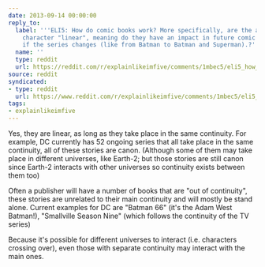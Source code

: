 ```yaml
---
date: 2013-09-14 00:00:00
reply_to:
  label: '''ELI5: How do comic books work? More specifically, are the actions of one
    character "linear", meaning do they have an impact in future comic books even
    if the series changes (like from Batman to Batman and Superman).?'' on /r/explainlikeimfive'
  name: ''
  type: reddit
  url: https://reddit.com/r/explainlikeimfive/comments/1mbec5/eli5_how_do_comic_books_work_more_specifically/
source: reddit
syndicated:
- type: reddit
  url: https://www.reddit.com/r/explainlikeimfive/comments/1mbec5/eli5_how_do_comic_books_work_more_specifically/cc7nt7m/
tags:
- explainlikeimfive
---
```


Yes, they are linear, as long as they take place in the same continuity. For example, DC currently has 52 ongoing series that all take place in the same continuity, all of these stories are canon. (Although some of them may take place in different universes, like Earth-2; but those stories are still canon since Earth-2 interacts with other universes so continuity exists between them too)

Often a publisher will have a number of books that are "out of continuity", these stories are unrelated to their main continuity and will mostly be stand alone. Current examples for DC are "Batman 66" (it's the Adam West Batman!), "Smallville Season Nine" (which follows the continuity of the TV series)

Because it's possible for different universes to interact (i.e. characters crossing over), even those with separate continuity may interact with the main ones.